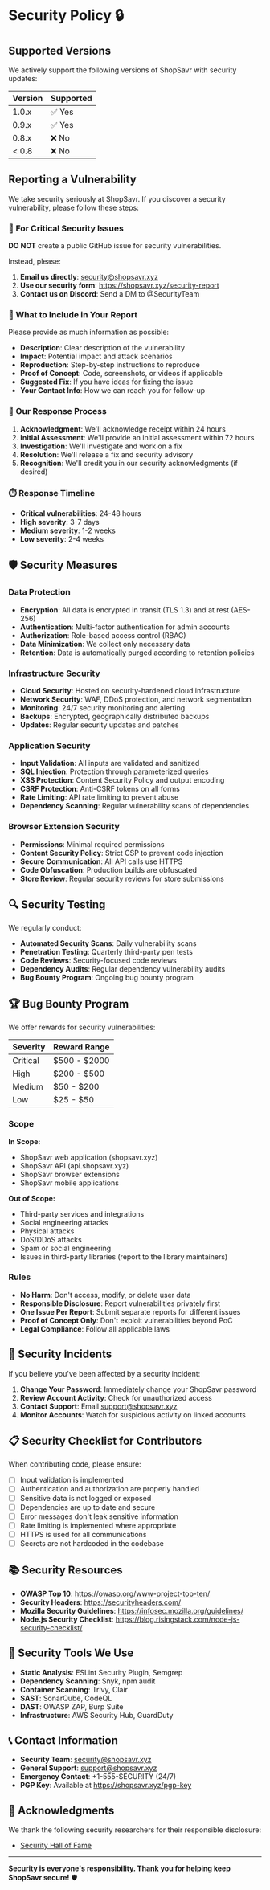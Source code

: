 # Security Policy 🔒

## Supported Versions

We actively support the following versions of ShopSavr with security updates:

| Version | Supported          |
| ------- | ------------------ |
| 1.0.x   | ✅ Yes             |
| 0.9.x   | ✅ Yes             |
| 0.8.x   | ❌ No              |
| < 0.8   | ❌ No              |

## Reporting a Vulnerability

We take security seriously at ShopSavr. If you discover a security vulnerability, please follow these steps:

### 🚨 For Critical Security Issues

**DO NOT** create a public GitHub issue for security vulnerabilities.

Instead, please:

1. **Email us directly**: security@shopsavr.xyz
2. **Use our security form**: https://shopsavr.xyz/security-report
3. **Contact us on Discord**: Send a DM to @SecurityTeam

### 📧 What to Include in Your Report

Please provide as much information as possible:

- **Description**: Clear description of the vulnerability
- **Impact**: Potential impact and attack scenarios
- **Reproduction**: Step-by-step instructions to reproduce
- **Proof of Concept**: Code, screenshots, or videos if applicable
- **Suggested Fix**: If you have ideas for fixing the issue
- **Your Contact Info**: How we can reach you for follow-up

### 🔄 Our Response Process

1. **Acknowledgment**: We'll acknowledge receipt within 24 hours
2. **Initial Assessment**: We'll provide an initial assessment within 72 hours
3. **Investigation**: We'll investigate and work on a fix
4. **Resolution**: We'll release a fix and security advisory
5. **Recognition**: We'll credit you in our security acknowledgments (if desired)

### ⏱️ Response Timeline

- **Critical vulnerabilities**: 24-48 hours
- **High severity**: 3-7 days
- **Medium severity**: 1-2 weeks
- **Low severity**: 2-4 weeks

## 🛡️ Security Measures

### Data Protection

- **Encryption**: All data is encrypted in transit (TLS 1.3) and at rest (AES-256)
- **Authentication**: Multi-factor authentication for admin accounts
- **Authorization**: Role-based access control (RBAC)
- **Data Minimization**: We collect only necessary data
- **Retention**: Data is automatically purged according to retention policies

### Infrastructure Security

- **Cloud Security**: Hosted on security-hardened cloud infrastructure
- **Network Security**: WAF, DDoS protection, and network segmentation
- **Monitoring**: 24/7 security monitoring and alerting
- **Backups**: Encrypted, geographically distributed backups
- **Updates**: Regular security updates and patches

### Application Security

- **Input Validation**: All inputs are validated and sanitized
- **SQL Injection**: Protection through parameterized queries
- **XSS Protection**: Content Security Policy and output encoding
- **CSRF Protection**: Anti-CSRF tokens on all forms
- **Rate Limiting**: API rate limiting to prevent abuse
- **Dependency Scanning**: Regular vulnerability scans of dependencies

### Browser Extension Security

- **Permissions**: Minimal required permissions
- **Content Security Policy**: Strict CSP to prevent code injection
- **Secure Communication**: All API calls use HTTPS
- **Code Obfuscation**: Production builds are obfuscated
- **Store Review**: Regular security reviews for store submissions

## 🔍 Security Testing

We regularly conduct:

- **Automated Security Scans**: Daily vulnerability scans
- **Penetration Testing**: Quarterly third-party pen tests
- **Code Reviews**: Security-focused code reviews
- **Dependency Audits**: Regular dependency vulnerability audits
- **Bug Bounty Program**: Ongoing bug bounty program

## 🏆 Bug Bounty Program

We offer rewards for security vulnerabilities:

| Severity | Reward Range |
|----------|-------------|
| Critical | $500 - $2000 |
| High     | $200 - $500  |
| Medium   | $50 - $200   |
| Low      | $25 - $50    |

### Scope

**In Scope:**
- ShopSavr web application (shopsavr.xyz)
- ShopSavr API (api.shopsavr.xyz)
- ShopSavr browser extensions
- ShopSavr mobile applications

**Out of Scope:**
- Third-party services and integrations
- Social engineering attacks
- Physical attacks
- DoS/DDoS attacks
- Spam or social engineering
- Issues in third-party libraries (report to the library maintainers)

### Rules

- **No Harm**: Don't access, modify, or delete user data
- **Responsible Disclosure**: Report vulnerabilities privately first
- **One Issue Per Report**: Submit separate reports for different issues
- **Proof of Concept Only**: Don't exploit vulnerabilities beyond PoC
- **Legal Compliance**: Follow all applicable laws

## 🚨 Security Incidents

If you believe you've been affected by a security incident:

1. **Change Your Password**: Immediately change your ShopSavr password
2. **Review Account Activity**: Check for unauthorized access
3. **Contact Support**: Email support@shopsavr.xyz
4. **Monitor Accounts**: Watch for suspicious activity on linked accounts

## 📋 Security Checklist for Contributors

When contributing code, please ensure:

- [ ] Input validation is implemented
- [ ] Authentication and authorization are properly handled
- [ ] Sensitive data is not logged or exposed
- [ ] Dependencies are up to date and secure
- [ ] Error messages don't leak sensitive information
- [ ] Rate limiting is implemented where appropriate
- [ ] HTTPS is used for all communications
- [ ] Secrets are not hardcoded in the codebase

## 📚 Security Resources

- **OWASP Top 10**: https://owasp.org/www-project-top-ten/
- **Security Headers**: https://securityheaders.com/
- **Mozilla Security Guidelines**: https://infosec.mozilla.org/guidelines/
- **Node.js Security Checklist**: https://blog.risingstack.com/node-js-security-checklist/

## 🔗 Security Tools We Use

- **Static Analysis**: ESLint Security Plugin, Semgrep
- **Dependency Scanning**: Snyk, npm audit
- **Container Scanning**: Trivy, Clair
- **SAST**: SonarQube, CodeQL
- **DAST**: OWASP ZAP, Burp Suite
- **Infrastructure**: AWS Security Hub, GuardDuty

## 📞 Contact Information

- **Security Team**: security@shopsavr.xyz
- **General Support**: support@shopsavr.xyz
- **Emergency Contact**: +1-555-SECURITY (24/7)
- **PGP Key**: Available at https://shopsavr.xyz/pgp-key

## 🙏 Acknowledgments

We thank the following security researchers for their responsible disclosure:

- [Security Hall of Fame](https://shopsavr.xyz/security-hall-of-fame)

---

**Security is everyone's responsibility. Thank you for helping keep ShopSavr secure!** 🛡️